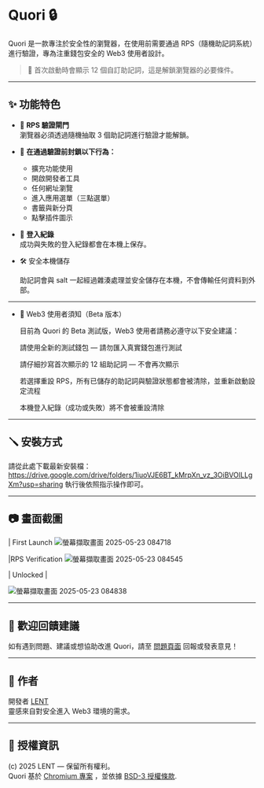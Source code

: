 # Quori 🔒

Quori 是一款專注於安全性的瀏覽器，在使用前需要通過 RPS（隨機助記詞系統）進行驗證，專為注重錢包安全的 Web3 使用者設計。

> 🧠 首次啟動時會顯示 12 個自訂助記詞，這是解鎖瀏覽器的必要條件。

---

## ✨ 功能特色

- 🔐 **RPS 驗證閘門**  
  瀏覽器必須透過隨機抽取 3 個助記詞進行驗證才能解鎖。

- 🛑 **在通過驗證前封鎖以下行為：**  
  - 擴充功能使用  
  - 開啟開發者工具  
  - 任何網址瀏覽  
  - 進入應用選單（三點選單）  
  - 書籤與新分頁  
  - 點擊插件圖示  

- 📜 **登入紀錄**  
  成功與失敗的登入紀錄都會在本機上保存。

- 🛠️ 安全本機儲存

  助記詞會與 salt 一起經過雜湊處理並安全儲存在本機，不會傳輸任何資料到外部。

---
- 🧪 Web3 使用者須知（Beta 版本）

  目前為 Quori 的 Beta 測試版，Web3 使用者請務必遵守以下安全建議：

  請使用全新的測試錢包 — 請勿匯入真實錢包進行測試

  請仔細抄寫首次顯示的 12 組助記詞 — 不會再次顯示

  若選擇重設 RPS，所有已儲存的助記詞與驗證狀態都會被清除，並重新啟動設定流程

  本機登入紀錄（成功或失敗）將不會被重設清除

---

## 🪛 安裝方式

請從此處下載最新安裝檔：https://drive.google.com/drive/folders/1iuoVJE6BT_kMrpXn_vz_3OiBVOILLgXm?usp=sharing
執行後依照指示操作即可。

---

## 📷 畫面截圖

| First Launch 
![螢幕擷取畫面 2025-05-23 084718](https://github.com/user-attachments/assets/395e912b-eb9f-4010-98d8-6e6bb732eaa5)

|RPS Verification 
![螢幕擷取畫面 2025-05-23 084545](https://github.com/user-attachments/assets/48310c20-5ef3-4db6-98ae-75ee6e6322df)

| Unlocked |

![螢幕擷取畫面 2025-05-23 084838](https://github.com/user-attachments/assets/766e49de-ed40-494a-ad82-3c12129852b1)



---

## 📣 歡迎回饋建議

如有遇到問題、建議或想協助改進 Quori，請至 [問題頁面](https://github.com/LENT4869/Quori/issues) 回報或發表意見！

---

## 👤 作者

開發者 [LENT](https://github.com/LENT4869)  
靈感來自對安全進入 Web3 環境的需求。

---

## 🪪 授權資訊

(c) 2025 LENT — 保留所有權利。  
Quori 基於 [Chromium 專案](https://www.chromium.org/) ，並依據 [BSD-3 授權條款](https://chromium.googlesource.com/chromium/src/+/main/LICENSE).
